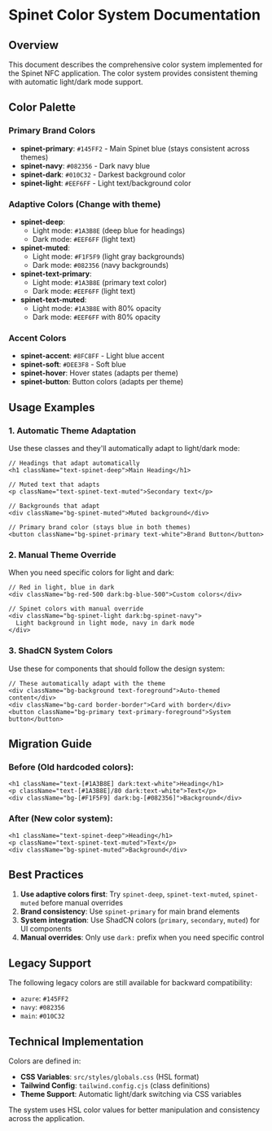 # Spinet Color System Documentation

## Overview

This document describes the comprehensive color system implemented for the Spinet NFC application. The color system provides consistent theming with automatic light/dark mode support.

## Color Palette

### Primary Brand Colors

- **spinet-primary**: `#145FF2` - Main Spinet blue (stays consistent across themes)
- **spinet-navy**: `#082356` - Dark navy blue
- **spinet-dark**: `#010C32` - Darkest background color
- **spinet-light**: `#EEF6FF` - Light text/background color

### Adaptive Colors (Change with theme)

- **spinet-deep**:
  - Light mode: `#1A3B8E` (deep blue for headings)
  - Dark mode: `#EEF6FF` (light text)
- **spinet-muted**:
  - Light mode: `#F1F5F9` (light gray backgrounds)
  - Dark mode: `#082356` (navy backgrounds)
- **spinet-text-primary**:
  - Light mode: `#1A3B8E` (primary text color)
  - Dark mode: `#EEF6FF` (light text)
- **spinet-text-muted**:
  - Light mode: `#1A3B8E` with 80% opacity
  - Dark mode: `#EEF6FF` with 80% opacity

### Accent Colors

- **spinet-accent**: `#8FC8FF` - Light blue accent
- **spinet-soft**: `#DEE3F8` - Soft blue
- **spinet-hover**: Hover states (adapts per theme)
- **spinet-button**: Button colors (adapts per theme)

## Usage Examples

### 1. Automatic Theme Adaptation

Use these classes and they'll automatically adapt to light/dark mode:

```tsx
// Headings that adapt automatically
<h1 className="text-spinet-deep">Main Heading</h1>

// Muted text that adapts
<p className="text-spinet-text-muted">Secondary text</p>

// Backgrounds that adapt
<div className="bg-spinet-muted">Muted background</div>

// Primary brand color (stays blue in both themes)
<button className="bg-spinet-primary text-white">Brand Button</button>
```

### 2. Manual Theme Override

When you need specific colors for light and dark:

```tsx
// Red in light, blue in dark
<div className="bg-red-500 dark:bg-blue-500">Custom colors</div>

// Spinet colors with manual override
<div className="bg-spinet-light dark:bg-spinet-navy">
  Light background in light mode, navy in dark mode
</div>
```

### 3. ShadCN System Colors

Use these for components that should follow the design system:

```tsx
// These automatically adapt with the theme
<div className="bg-background text-foreground">Auto-themed content</div>
<div className="bg-card border-border">Card with border</div>
<button className="bg-primary text-primary-foreground">System button</button>
```

## Migration Guide

### Before (Old hardcoded colors):

```tsx
<h1 className="text-[#1A3B8E] dark:text-white">Heading</h1>
<p className="text-[#1A3B8E]/80 dark:text-white">Text</p>
<div className="bg-[#F1F5F9] dark:bg-[#082356]">Background</div>
```

### After (New color system):

```tsx
<h1 className="text-spinet-deep">Heading</h1>
<p className="text-spinet-text-muted">Text</p>
<div className="bg-spinet-muted">Background</div>
```

## Best Practices

1. **Use adaptive colors first**: Try `spinet-deep`, `spinet-text-muted`, `spinet-muted` before manual overrides
2. **Brand consistency**: Use `spinet-primary` for main brand elements
3. **System integration**: Use ShadCN colors (`primary`, `secondary`, `muted`) for UI components
4. **Manual overrides**: Only use `dark:` prefix when you need specific control

## Legacy Support

The following legacy colors are still available for backward compatibility:

- `azure`: `#145FF2`
- `navy`: `#082356`
- `main`: `#010C32`

## Technical Implementation

Colors are defined in:

- **CSS Variables**: `src/styles/globals.css` (HSL format)
- **Tailwind Config**: `tailwind.config.cjs` (class definitions)
- **Theme Support**: Automatic light/dark switching via CSS variables

The system uses HSL color values for better manipulation and consistency across the application.
